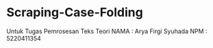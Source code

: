 # Scraping-Case-Folding
Untuk Tugas Pemrosesan Teks Teori
NAMA : Arya Firgi Syuhada
NPM  : 5220411354
